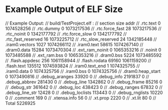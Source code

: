 # Example Output of ELF Size

// Example Output:
//     build/TestProject.elf  :
//     section                 size         addr
//     .rtc.text                  0   1074528256
//     .rtc.dummy                 0   1073217536
//     .rtc.force_fast           28   1073217536
//     .rtc_noinit                0   1342177792
//     .rtc.force_slow            0   1342177792
//     .rtc_fast_reserved        16   1073225712
//     .rtc_slow_reserved        24   1342185448
//     .iram0.vectors          1027   1074266112
//     .iram0.text            58615   1074267140
//     .dram0.data            15284   1073470304
//     .ext_ram_noinit            0   1065353216
//     .noinit                    0   1073485588
//     .ext_ram.bss               0   1065353216
//     .dram0.bss              5224   1073485592
//     .flash.appdesc           256   1061158944
//     .flash.rodata          69160   1061159200
//     .flash.text           135512   1074593824
//     .iram0.text_end            1   1074325755
//     .iram0.data                0   1074325756
//     .iram0.bss                 0   1074325756
//     .dram0.heap_start          0   1073490816
//     .debug_aranges         33920            0
//     .debug_info          2191837            0
//     .debug_abbrev         281430            0
//     .debug_line          1342862            0
//     .debug_frame           85216            0
//     .debug_str            361642            0
//     .debug_loc            438423            0
//     .debug_ranges          67832            0
//     .debug_line_str        12428            0
//     .debug_loclists       113443            0
//     .debug_rnglists        10220            0
//     .comment                 169            0
//     .xtensa.info              56            0
//     .xt.prop                2220            0
//     .xt.lit                   80            0
//     Total                5226925
